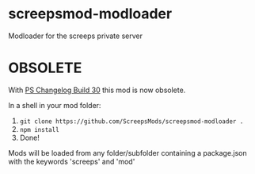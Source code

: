 # screepsmod-modloader

Modloader for the screeps private server

# OBSOLETE
With [PS Changelog Build 30](http://support.screeps.com/hc/en-us/community/posts/209656669-PS-Changelog-build-30) this mod is now
obsolete.

In a shell in your mod folder:
1. `git clone https://github.com/ScreepsMods/screepsmod-modloader .`
2. `npm install`
3. Done!

Mods will be loaded from any folder/subfolder containing a package.json with the keywords 'screeps' and 'mod'

